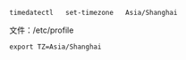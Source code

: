 







```shell
timedatectl   set-timezone   Asia/Shanghai
```

文件：/etc/profile

```properties
export TZ=Asia/Shanghai
```


